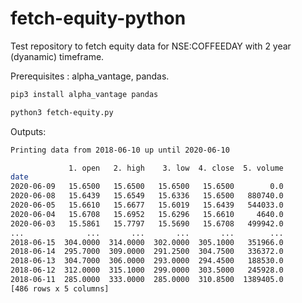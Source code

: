 # fetch-equity-python
Test repository to fetch equity data for NSE:COFFEEDAY with 2 year (dyanamic) timeframe.

Prerequisites : alpha_vantage, pandas.
```bash
pip3 install alpha_vantage pandas

python3 fetch-equity.py
```
Outputs: 
```bash
Printing data from 2018-06-10 up until 2020-06-10

             1. open   2. high    3. low  4. close  5. volume
date                                                         
2020-06-09   15.6500   15.6500   15.6500   15.6500        0.0
2020-06-08   15.6439   15.6549   15.6336   15.6500   880740.0
2020-06-05   15.6610   15.6677   15.6019   15.6439   544033.0
2020-06-04   15.6708   15.6952   15.6296   15.6610     4640.0
2020-06-03   15.5861   15.7797   15.5690   15.6708   499942.0
...              ...       ...       ...       ...        ...
2018-06-15  304.0000  314.0000  302.0000  305.1000   351966.0
2018-06-14  295.7000  309.0000  291.2500  304.7500   336372.0
2018-06-13  304.7000  306.0000  293.0000  294.4500   188530.0
2018-06-12  312.0000  315.1000  299.0000  303.5000   245928.0
2018-06-11  285.0000  333.0000  285.0000  310.8500  1389405.0
[486 rows x 5 columns]
```
